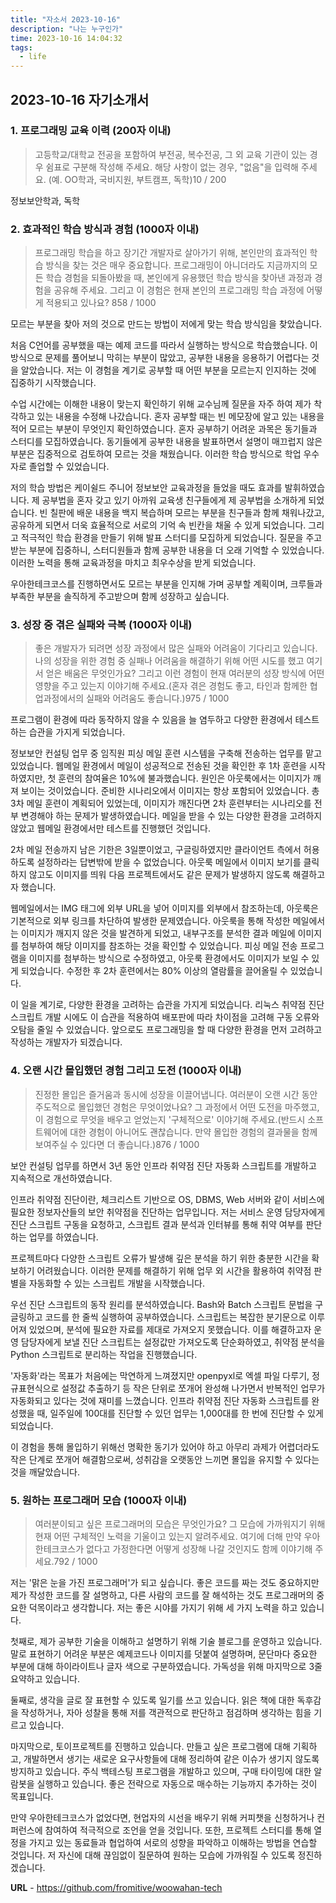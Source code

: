 ```yaml
---
title: "자소서 2023-10-16"
description: "나는 누구인가"
time: 2023-10-16 14:04:32
tags:
  - life
---
```


## 2023-10-16 자기소개서

### 1. 프로그래밍 교육 이력 (200자 이내)

> 고등학교/대학교 전공을 포함하여 부전공, 복수전공, 그 외 교육 기관이 있는 경우 쉼표로 구분해 작성해 주세요. 해당 사항이 없는 경우, "없음"을 입력해 주세요. (예. OO학과, 국비지원, 부트캠프, 독학)10 / 200
> 

정보보안학과, 독학

### 2. 효과적인 학습 방식과 경험 (1000자 이내)

> 프로그래밍 학습을 하고 장기간 개발자로 살아가기 위해, 본인만의 효과적인 학습 방식을 찾는 것은 매우 중요합니다. 프로그래밍이 아니더라도  지금까지의 모든 학습 경험을 되돌아봤을 때, 본인에게 유용했던 학습 방식을 찾아낸 과정과 경험을 공유해 주세요. 그리고 이 경험은 현재 본인의 프로그래밍 학습 과정에 어떻게 적용되고 있나요? 858 / 1000
> 

모르는 부분을 찾아 저의 것으로 만드는 방법이 저에게 맞는 학습 방식임을 찾았습니다.

처음 C언어를 공부했을 때는 예제 코드를 따라서 실행하는 방식으로 학습했습니다. 이 방식으로 문제를 풀어보니 막히는 부분이 많았고, 공부한 내용을 응용하기 어렵다는 것을 알았습니다. 저는 이 경험을 계기로 공부할 때 어떤 부분을 모르는지 인지하는 것에 집중하기 시작했습니다.

수업 시간에는 이해한 내용이 맞는지 확인하기 위해 교수님께 질문을 자주 하여 제가 착각하고 있는 내용을 수정해 나갔습니다. 혼자 공부할 때는 빈 메모장에 알고 있는 내용을 적어 모르는 부분이 무엇인지 확인하였습니다. 혼자 공부하기 어려운 과목은 동기들과 스터디를 모집하였습니다. 동기들에게 공부한 내용을 발표하면서 설명이 매끄럽지 않은 부분은 집중적으로 검토하여 모르는 것을 채웠습니다. 이러한 학습 방식으로 학업 우수자로 졸업할 수 있었습니다.

저의 학습 방법은 케이쉴드 주니어 정보보안 교육과정을 들었을 때도 효과를 발휘하였습니다. 제 공부법을 혼자 갖고 있기 아까워 교육생 친구들에게 제 공부법을 소개하게 되었습니다. 빈 칠판에 배운 내용을 백지 복습하며 모르는 부분을 친구들과 함께 채워나갔고, 공유하게 되면서 더욱 효율적으로 서로의 기억 속 빈칸을 채울 수 있게 되었습니다. 그리고 적극적인 학습 환경을 만들기 위해 발표 스터디를 모집하게 되었습니다. 질문을 주고받는 부분에 집중하니, 스터디원들과 함께 공부한 내용을 더 오래 기억할 수 있었습니다. 이러한 노력을 통해 교육과정을 마치고 최우수상을 받게 되었습니다.

우아한테크코스를 진행하면서도 모르는 부분을 인지해 가며 공부할 계획이며, 크루들과 부족한 부분을 솔직하게 주고받으며 함께 성장하고 싶습니다.

### 3. 성장 중 겪은 실패와 극복 (1000자 이내)

> 좋은 개발자가 되려면 성장 과정에서 많은 실패와 어려움이 기다리고 있습니다. 나의 성장을 위한 경험 중 실패나 어려움을 해결하기 위해 어떤 시도를 했고 여기서 얻은 배움은 무엇인가요? 그리고 이런 경험이 현재 여러분의 성장 방식에 어떤 영향을 주고 있는지 
이야기해 주세요.(혼자 겪은 경험도 좋고, 타인과 함께한 협업과정에서의 실패와 어려움도 좋습니다.)975 / 1000
> 

프로그램이 환경에 따라 동작하지 않을 수 있음을 늘 염두하고 다양한 환경에서 테스트하는 습관을 가지게 되었습니다.

정보보안 컨설팅 업무 중 임직원 피싱 메일 훈련 시스템을 구축해 전송하는 업무를 맡고 있었습니다. 웹메일 환경에서 메일이 성공적으로 전송된 것을 확인한 후 1차 훈련을 시작하였지만, 첫 훈련의 참여율은 10%에 불과했습니다. 원인은 아웃룩에서는 이미지가 깨져 보이는 것이었습니다. 준비한 시나리오에서 이미지는 항상 포함되어 있었습니다. 총 3차 메일 훈련이 계획되어 있었는데, 이미지가 깨진다면 2차 훈련부터는 시나리오를 전부 변경해야 하는 문제가 발생하였습니다. 메일을 받을 수 있는 다양한 환경을 고려하지 않았고 웹메일 환경에서만 테스트를 진행했던 것입니다.

2차 메일 전송까지 남은 기한은 3일뿐이었고, 구글링하였지만 클라이언트 측에서 허용하도록 설정하라는 답변밖에 받을 수 없었습니다. 아웃룩 메일에서 이미지 보기를 클릭하지 않고도 이미지를 띄워 다음 프로젝트에서도 같은 문제가 발생하지 않도록 해결하고자 했습니다.

웹메일에서는 IMG 태그에 외부 URL을 넣어 이미지를 외부에서 참조하는데, 아웃룩은 기본적으로 외부 링크를 차단하여 발생한 문제였습니다. 아웃룩을 통해 작성한 메일에서는 이미지가 깨지지 않은 것을 발견하게 되었고, 내부구조를 분석한 결과 메일에 이미지를 첨부하여 해당 이미지를 참조하는 것을 확인할 수 있었습니다. 피싱 메일 전송 프로그램을 이미지를 첨부하는 방식으로 수정하였고, 아웃룩 환경에서도 이미지가 보일 수 있게 되었습니다. 수정한 후 2차 훈련에서는 80% 이상의 열람률을 끌어올릴 수 있었습니다.

이 일을 계기로, 다양한 환경을 고려하는 습관을 가지게 되었습니다. 리눅스 취약점 진단 스크립트 개발 시에도 이 습관을 적용하여 배포판에 따라 차이점을 고려해 구동 오류와 오탐을 줄일 수 있었습니다. 앞으로도 프로그래밍을 할 때 다양한 환경을 먼저 고려하고 작성하는 개발자가 되겠습니다.

### 4. 오랜 시간 몰입했던 경험 그리고 도전 (1000자 이내)

> 진정한 몰입은 즐거움과 동시에 성장을 이끌어냅니다. 여러분이 오랜 시간 동안 주도적으로 몰입했던 경험은 무엇이었나요? 그 과정에서 어떤 도전을 마주했고, 이 경험으로 무엇을 배우고 얻었는지 '구체적으로' 이야기해 주세요.(반드시 소프트웨어에 대한 경험이 아니어도 괜찮습니다. 만약 몰입한 경험의 결과물을 함께 보여주실 수 있다면 더 좋습니다.)876 / 1000
> 

보안 컨설팅 업무를 하면서 3년 동안 인프라 취약점 진단 자동화 스크립트를 개발하고 지속적으로 개선하였습니다.

인프라 취약점 진단이란, 체크리스트 기반으로 OS, DBMS, Web 서버와 같이 서비스에 필요한 정보자산들의 보안 취약점을 진단하는 업무입니다. 저는 서비스 운영 담당자에게 진단 스크립트 구동을 요청하고, 스크립트 결과 분석과 인터뷰를 통해 취약 여부를 판단하는 업무를 하였습니다.

프로젝트마다 다양한 스크립트 오류가 발생해 깊은 분석을 하기 위한 충분한 시간을 확보하기 어려웠습니다. 이러한 문제를 해결하기 위해 업무 외 시간을 활용하여 취약점 판별을 자동화할 수 있는 스크립트 개발을 시작했습니다.

우선 진단 스크립트의 동작 원리를 분석하였습니다. Bash와 Batch 스크립트 문법을 구글링하고 코드를 한 줄씩 실행하여 공부하였습니다. 스크립트는 복잡한 분기문으로 이루어져 있었으며, 분석에 필요한 자료를 제대로 가져오지 못했습니다. 이를 해결하고자 운영 담당자에게 보낼 진단 스크립트는 설정값만 가져오도록 단순화하였고, 취약점 분석을 Python 스크립트로 분리하는 작업을 진행했습니다.

'자동화'라는 목표가 처음에는 막연하게 느껴졌지만 openpyxl로 엑셀 파일 다루기, 정규표현식으로 설정값 추출하기 등 작은 단위로 쪼개어 완성해 나가면서 반복적인 업무가 자동화되고 있다는 것에 재미를 느꼈습니다. 인프라 취약점 진단 자동화 스크립트를 완성했을 때, 일주일에 100대를 진단할 수 있던 업무는 1,000대를 한 번에 진단할 수 있게 되었습니다.

이 경험을 통해 몰입하기 위해선 명확한 동기가 있어야 하고 아무리 과제가 어렵더라도 작은 단계로 쪼개어 해결함으로써, 성취감을 오랫동안 느끼면 몰입을 유지할 수 있다는 것을 깨달았습니다.

### 5. 원하는 프로그래머 모습 (1000자 이내)

> 여러분이되고 싶은 프로그래머의 모습은 무엇인가요? 그 모습에 가까워지기 위해 현재 어떤 구체적인 노력을 기울이고 있는지 알려주세요. 
여기에 더해 만약 우아한테크코스가 없다고 가정한다면 어떻게 성장해 나갈 것인지도 함께 이야기해 주세요.792 / 1000
> 

저는 '맑은 눈을 가진 프로그래머'가 되고 싶습니다. 좋은 코드를 짜는 것도 중요하지만 제가 작성한 코드를 잘 설명하고, 다른 사람의 코드를 잘 해석하는 것도 프로그래머의 중요한 덕목이라고 생각합니다. 저는 좋은 시야를 가지기 위해 세 가지 노력을 하고 있습니다.

첫째로, 제가 공부한 기술을 이해하고 설명하기 위해 기술 블로그를 운영하고 있습니다. 말로 표현하기 어려운 부분은 예제코드나 이미지를 덧붙여 설명하며, 문단마다 중요한 부분에 대해 하이라이트나 글자 색으로 구분하였습니다. 가독성을 위해 마지막으로 3줄 요약하고 있습니다.

둘째로, 생각을 글로 잘 표현할 수 있도록 일기를 쓰고 있습니다. 읽은 책에 대한 독후감을 작성하거나, 자아 성찰을 통해 저를 객관적으로 판단하고 점검하며 생각하는 힘을 기르고 있습니다.

마지막으로, 토이프로젝트를 진행하고 있습니다. 만들고 싶은 프로그램에 대해 기획하고, 개발하면서 생기는 새로운 요구사항들에 대해 정리하여 같은 이슈가 생기지 않도록 방지하고 있습니다. 주식 백테스팅 프로그램을 개발하고 있으며, 구매 타이밍에 대한 알람봇을 실행하고 있습니다. 좋은 전략으로 자동으로 매수하는 기능까지 추가하는 것이 목표입니다.

만약 우아한테크코스가 없었다면, 현업자의 시선을 배우기 위해 커피챗을 신청하거나 컨퍼런스에 참여하여 적극적으로 조언을 얻을 것입니다. 또한, 프로젝트 스터디를 통해 열정을 가지고 있는 동료들과 협업하여 서로의 성향을 파악하고 이해하는 방법을 연습할 것입니다. 저 자신에 대해 끊임없이 질문하여 원하는 모습에 가까워질 수 있도록 정진하겠습니다.

**URL** - https://github.com/fromitive/woowahan-tech